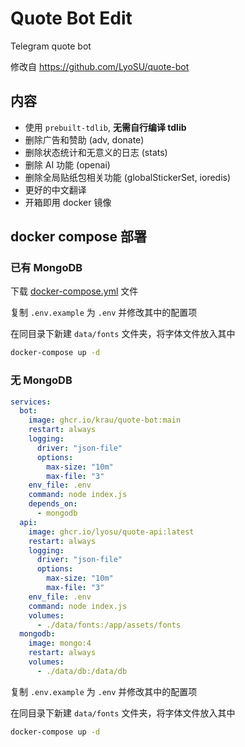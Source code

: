 # Quote Bot Edit

Telegram quote bot

修改自 https://github.com/LyoSU/quote-bot

## 内容

- 使用 `prebuilt-tdlib`, **无需自行编译 tdlib**
- 删除广告和赞助 (adv, donate)
- 删除状态统计和无意义的日志 (stats)
- 删除 AI 功能 (openai)
- 删除全局贴纸包相关功能 (globalStickerSet, ioredis)
- 更好的中文翻译
- 开箱即用 docker 镜像

## docker compose 部署

### 已有 MongoDB

下载 [docker-compose.yml](https://raw.githubusercontent.com/krau/quote-bot/main/docker-compose.yml) 文件

复制 `.env.example` 为 `.env` 并修改其中的配置项

在同目录下新建 `data/fonts` 文件夹，将字体文件放入其中

```bash
docker-compose up -d
```

### 无 MongoDB

```yaml
services:
  bot:
    image: ghcr.io/krau/quote-bot:main
    restart: always
    logging:
      driver: "json-file"
      options:
        max-size: "10m"
        max-file: "3"
    env_file: .env
    command: node index.js
    depends_on:
      - mongodb
  api:
    image: ghcr.io/lyosu/quote-api:latest
    restart: always
    logging:
      driver: "json-file"
      options:
        max-size: "10m"
        max-file: "3"
    env_file: .env
    command: node index.js
    volumes:
      - ./data/fonts:/app/assets/fonts
  mongodb:
    image: mongo:4
    restart: always
    volumes:
      - ./data/db:/data/db
```

复制 `.env.example` 为 `.env` 并修改其中的配置项

在同目录下新建 `data/fonts` 文件夹，将字体文件放入其中

```bash
docker-compose up -d
```
